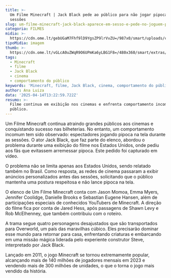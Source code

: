 ```yaml
---
title: >-
  Um Filme Minecraft | Jack Black pede ao público para não jogar pipoca durante
  sessões
slug: um-filme-minecraft-jack-black-aparece-em-sesso-e-pede-no-joguem-pipoca
categoria: FILMES
midia: >-
  https://cdn.ome.lt/gebUGaM7Fhf9lD9YgsZP9lrVvZU=/987x0/smart/uploads/conteudo/fotos/OMELETE_CAPA_-_2025-04-14T101438.647.png
tipoMidia: imagem
thumb: >-
  https://cdn.ome.lt/vGLcA0uZWqR9O6UPmKa6yLBG1F8=/480x360/smart/extras/conteudos/omelete_THUMB_-_2025-04-14T101424.510.png
tags:
  - Minecraft
  - filme
  - Jack Black
  - cinema
  - comportamento do público
keywords: 'Minecraft, filme, Jack Black, cinema, comportamento do público'
author: Ana Luiza
data: '2025-04-14T13:22:59.722Z'
resumo: >-
  Filme continua em exibição nos cinemas e enfrenta comportamento incomum do
  público.
---
```


Um Filme Minecraft continua atraindo grandes públicos aos cinemas e conquistando sucesso nas bilheterias. No entanto, um comportamento incomum tem sido observado: espectadores jogando pipoca na tela durante as sessões. O ator Jack Black, que faz parte do elenco, abordou o problema durante uma exibição do filme nos Estados Unidos, onde pediu aos fãs que evitassem arremessar pipoca. Este pedido foi capturado em vídeo.

<blockquote class="twitter-tweet"><a href="https://twitter.com/user/status/1911690829632004337"></a></blockquote>

O problema não se limita apenas aos Estados Unidos, sendo relatado também no Brasil. Como resposta, as redes de cinema passaram a exibir anúncios personalizados antes das sessões, solicitando que o público mantenha uma postura respeitosa e não lance pipoca na tela.

O elenco de Um Filme Minecraft conta com Jason Momoa, Emma Myers, Jennifer Coolidge, Danielle Brooks e Sebastian Eugene Hansen, além de participações especiais de conhecidos YouTubers de Minecraft. A direção do filme fica por conta de Jared Hess, após passagens de Shawn Levy e Rob McElhenney, que também contribuiu com o roteiro.

A trama segue quatro personagens desajustados que são transportados para Overworld, um país das maravilhas cúbico. Eles precisarão dominar esse mundo para retornar para casa, enfrentando criaturas e embarcando em uma missão mágica liderada pelo experiente construtor Steve, interpretado por Jack Black.

Lançado em 2011, o jogo Minecraft se tornou extremamente popular, alcançando mais de 140 milhões de jogadores mensais em 2023 e vendendo mais de 300 milhões de unidades, o que o torna o jogo mais vendido da história.
